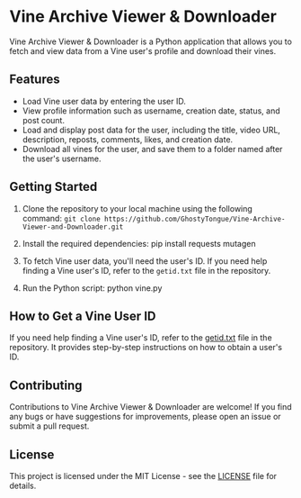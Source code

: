 # Vine Archive Viewer & Downloader

Vine Archive Viewer & Downloader is a Python application that allows you to fetch and view data from a Vine user's profile and download their vines.

## Features

- Load Vine user data by entering the user ID.
- View profile information such as username, creation date, status, and post count.
- Load and display post data for the user, including the title, video URL, description, reposts, comments, likes, and creation date.
- Download all vines for the user, and save them to a folder named after the user's username.

## Getting Started

1. Clone the repository to your local machine using the following command: `git clone https://github.com/GhostyTongue/Vine-Archive-Viewer-and-Downloader.git`

2. Install the required dependencies: pip install requests mutagen


3. To fetch Vine user data, you'll need the user's ID. If you need help finding a Vine user's ID, refer to the `getid.txt` file in the repository.

4. Run the Python script: python vine.py

   
## How to Get a Vine User ID

If you need help finding a Vine user's ID, refer to the [getid.txt](getid.txt) file in the repository. It provides step-by-step instructions on how to obtain a user's ID.

## Contributing

Contributions to Vine Archive Viewer & Downloader are welcome! If you find any bugs or have suggestions for improvements, please open an issue or submit a pull request.

## License

This project is licensed under the MIT License - see the [LICENSE](LICENSE) file for details.
